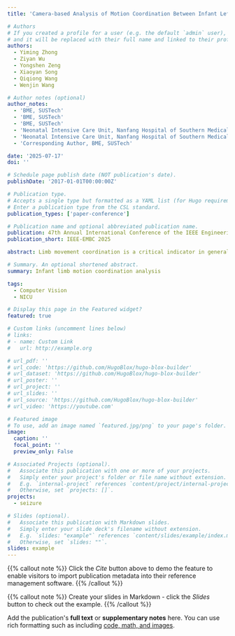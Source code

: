 ```yaml
---
title: 'Camera-based Analysis of Motion Coordination Between Infant Left and Right Limbs: A Clinical Study in NICU.'

# Authors
# If you created a profile for a user (e.g. the default `admin` user), write the username (folder name) here
# and it will be replaced with their full name and linked to their profile.
authors:
  - Yiming Zhong
  - Ziyan Wu
  - Yongshen Zeng
  - Xiaoyan Song
  - Qiqiong Wang
  - Wenjin Wang

# Author notes (optional)
author_notes:
  - 'BME, SUSTech'
  - 'BME, SUSTech'
  - 'BME, SUSTech'
  - 'Neonatal Intensive Care Unit, Nanfang Hospital of Southern Medical University, China.'
  - 'Neonatal Intensive Care Unit, Nanfang Hospital of Southern Medical University, China.'
  - 'Corresponding Author, BME, SUSTech' 

date: '2025-07-17'
doi: ''

# Schedule page publish date (NOT publication's date).
publishDate: '2017-01-01T00:00:00Z'

# Publication type.
# Accepts a single type but formatted as a YAML list (for Hugo requirements).
# Enter a publication type from the CSL standard.
publication_types: ['paper-conference']

# Publication name and optional abbreviated publication name.
publication: 47th Annual International Conference of the IEEE Engineering in Medicine and Biology Society (EMBC), 2025.
publication_short: IEEE-EMBC 2025

abstract: Limb movement coordination is a critical indicator in general movement analysis (GMA), which is often used to assess newborn neurological development. Asymmetry in limb movements may indicate brain injury or motor control disorders, also associated with conditions such as cerebral palsy. In this work, we present an automated video processing framework for assessing the coordination of left and right limb movements, aiming to assist healthcare professionals to evaluate infant's limb movement coordination during GMA. We use AggPose, a pose recognition tool based on a Transformer architecture, to extract 12 keypoints (including arms and legs) from video frames. The intensity of movement is calculated using the temporal standard deviation of the keypoint coordinates. Finally, the coordination of movement is analyzed by comparing the cross-correlation and Pearson correlation coefficients of the movement signals between left and right limbs. Our clinical dataset, created in the neonatal intensive care unit, includes 23 preterm infants without neurological disorders. The proposed method shows average cross-correlation and Pearson correlation coefficients of 0.788 and 0.712, respectively, indicating the potential in analyzing the motion coordination of infant limb movements.

# Summary. An optional shortened abstract.
summary: Infant limb motion coordination analysis

tags:
  - Computer Vision
  - NICU

# Display this page in the Featured widget?
featured: true

# Custom links (uncomment lines below)
# links:
# - name: Custom Link
#   url: http://example.org

# url_pdf: ''
# url_code: 'https://github.com/HugoBlox/hugo-blox-builder'
# url_dataset: 'https://github.com/HugoBlox/hugo-blox-builder'
# url_poster: ''
# url_project: ''
# url_slides: ''
# url_source: 'https://github.com/HugoBlox/hugo-blox-builder'
# url_video: 'https://youtube.com'

# Featured image
# To use, add an image named `featured.jpg/png` to your page's folder.
image:
  caption: ''
  focal_point: ''
  preview_only: False

# Associated Projects (optional).
#   Associate this publication with one or more of your projects.
#   Simply enter your project's folder or file name without extension.
#   E.g. `internal-project` references `content/project/internal-project/index.md`.
#   Otherwise, set `projects: []`.
projects:
  - seizure

# Slides (optional).
#   Associate this publication with Markdown slides.
#   Simply enter your slide deck's filename without extension.
#   E.g. `slides: "example"` references `content/slides/example/index.md`.
#   Otherwise, set `slides: ""`.
slides: example
---
```


{{% callout note %}}
Click the _Cite_ button above to demo the feature to enable visitors to import publication metadata into their reference management software.
{{% /callout %}}

{{% callout note %}}
Create your slides in Markdown - click the _Slides_ button to check out the example.
{{% /callout %}}

Add the publication's **full text** or **supplementary notes** here. You can use rich formatting such as including [code, math, and images](https://docs.hugoblox.com/content/writing-markdown-latex/).

